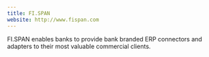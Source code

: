 ```yaml
---
title: FI.SPAN
website: http://www.fispan.com
---
```


FI.SPAN enables banks to provide bank branded ERP connectors and adapters to their most valuable commercial clients.
